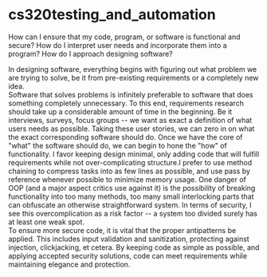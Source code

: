 # cs320testing_and_automation
How can I ensure that my code, program, or software is functional and secure?
How do I interpret user needs and incorporate them into a program?
How do I approach designing software?

In designing software, everything begins with figuring out what problem we are trying to solve, be it from pre-existing requirements or a completely new idea.  
Software that solves problems is infinitely preferable to software that does something completely unnecessary.  To this end, requirements research should take up a
considerable amount of time in the beginning.  Be it interviews, surveys, focus groups -- we want as exact a definition of what users needs as possible.  Taking these
user stories, we can zero in on what the exact corresponding software should do.  Once we have the core of "what" the software should do, we can begin to hone the "how" of functionality.  I favor keeping design minimal, only adding code that will fulfill requirements while not over-complicating structure.I prefer to use method chaining to compress tasks into as few lines as possible,  and use pass by reference 
whenever possible to  minimize memory usage.
One danger of OOP (and a major aspect critics use against it) is the possibility of breaking functionality into too many methods, too many small interlocking parts that can 
obfuscate an otherwise straightforward system.  In terms of security, I see this overcomplication as a risk factor -- a system too divided surely has at least one weak spot.   
To ensure more secure code, it is vital that the proper antipatterns be applied.  This includes input validation and sanitization, protecting against injection, clickjacking, et cetera.  By keeping code as simple as possible, and applying accepted security solutions, code can meet requirements while maintaining elegance and protection.
